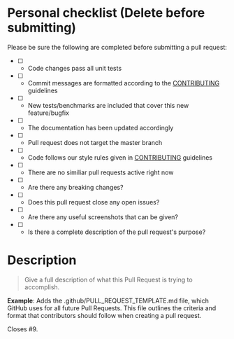 # Personal checklist (Delete before submitting)
Please be sure the following are completed before submitting a pull request:
- [ ] - Code changes pass all unit tests
- [ ] - Commit messages are formatted according to the [CONTRIBUTING](https://github.com/bonimy/MushROMs/blob/master/CONTRIBUTING.md) guidelines
- [ ] - New tests/benchmarks are included that cover this new feature/bugfix
- [ ] - The documentation has been updated accordingly
- [ ] - Pull request does not target the master branch
- [ ] - Code follows our style rules given in [CONTRIBUTING](https://github.com/bonimy/MushROMs/blob/master/CONTRIBUTING.md) guidelines
- [ ] - There are no similiar pull requests active right now
- [ ] - Are there any breaking changes?
- [ ] - Does this pull request close any open issues?
- [ ] - Are there any useful screenshots that can be given?
- [ ] - Is there a complete description of the pull request's purpose?


# Description
> Give a full description of what this Pull Request is trying to accomplish.

**Example**:
Adds the .github/PULL_REQUEST_TEMPLATE.md file, which GitHub uses for all future Pull Requests. This file outlines the criteria and format that contributors should follow when creating a pull request.

Closes #9.
